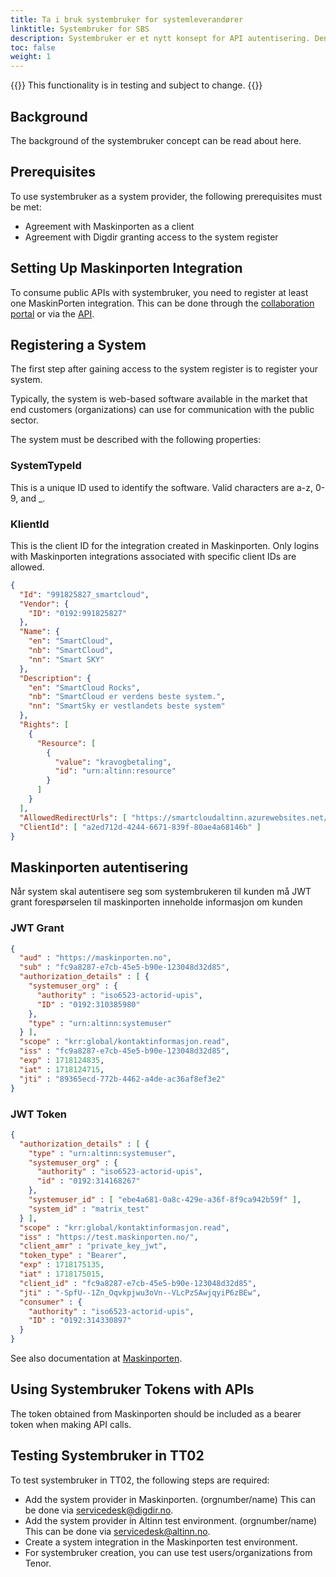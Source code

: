 ```yaml
---
title: Ta i bruk systembruker for systemleverandører
linktitle: Systembruker for SBS
description: Systembruker er et nytt konsept for API autentisering. Denne guiden beskriver hvordan man som systemleverandør kan benytte seg av dette.
toc: false
weight: 1
---
```


{{<notice warning>}}
This functionality is in testing and subject to change.
{{</notice>}}

## Background

The background of the systembruker concept can be read about here.

## Prerequisites

To use systembruker as a system provider, the following prerequisites must be met:

- Agreement with Maskinporten as a client
- Agreement with Digdir granting access to the system register

## Setting Up Maskinporten Integration

To consume public APIs with systembruker, you need to register at least one MaskinPorten integration. This can be done through the [collaboration portal](https://docs.digdir.no/docs/Maskinporten/maskinporten_sjolvbetjening_web#opprette-klient-for-%C3%A5-konsumere-api) or via the [API](https://docs.digdir.no/docs/Maskinporten/maskinporten_sjolvbetjening_api#registrere-klient).

## Registering a System

The first step after gaining access to the system register is to register your system.

Typically, the system is web-based software available in the market that end customers (organizations) can use for communication with the public sector.

The system must be described with the following properties:

### SystemTypeId

This is a unique ID used to identify the software. Valid characters are a-z, 0-9, and _.

### KlientId

This is the client ID for the integration created in Maskinporten. Only logins with Maskinporten integrations associated with specific client IDs are allowed.


```json
{
  "Id": "991825827_smartcloud",
  "Vendor": {
    "ID": "0192:991825827"
  },
  "Name": {
    "en": "SmartCloud",
    "nb": "SmartCloud",
    "nn": "Smart SKY"
  },
  "Description": {
    "en": "SmartCloud Rocks",
    "nb": "SmartCloud er verdens beste system.",
    "nn": "SmartSky er vestlandets beste system"
  },
  "Rights": [
    {
      "Resource": [
        {
          "value": "kravogbetaling",
          "id": "urn:altinn:resource"
        }
      ]
    }
  ],
  "AllowedRedirectUrls": [ "https://smartcloudaltinn.azurewebsites.net/receipt" ],
  "ClientId": [ "a2ed712d-4244-6671-839f-80ae4a68146b" ]
}
```

## Maskinporten autentisering

Når system skal autentisere seg som systembrukeren til kunden må JWT grant forespørselen til maskinporten inneholde informasjon om kunden


### JWT Grant

```json
{
  "aud" : "https://maskinporten.no",
  "sub" : "fc9a8287-e7cb-45e5-b90e-123048d32d85",
  "authorization_details" : [ {
    "systemuser_org" : {
      "authority" : "iso6523-actorid-upis",
      "ID" : "0192:310385980"
    },
    "type" : "urn:altinn:systemuser"
  } ],
  "scope" : "krr:global/kontaktinformasjon.read",
  "iss" : "fc9a8287-e7cb-45e5-b90e-123048d32d85",
  "exp" : 1718124835,
  "iat" : 1718124715,
  "jti" : "89365ecd-772b-4462-a4de-ac36af8ef3e2"
}

```


### JWT Token


```json
{
  "authorization_details" : [ {
    "type" : "urn:altinn:systemuser",
    "systemuser_org" : {
      "authority" : "iso6523-actorid-upis",
      "id" : "0192:314168267"
    },
    "systemuser_id" : [ "ebe4a681-0a8c-429e-a36f-8f9ca942b59f" ],
    "system_id" : "matrix_test"
  } ],
  "scope" : "krr:global/kontaktinformasjon.read",
  "iss" : "https://test.maskinporten.no/",
  "client_amr" : "private_key_jwt",
  "token_type" : "Bearer",
  "exp" : 1718175135,
  "iat" : 1718175015,
  "client_id" : "fc9a8287-e7cb-45e5-b90e-123048d32d85",
  "jti" : "-SpfU--1Zn_Oqvkpjwu3oVn--VLcPzSAwjqyiP6zBEw",
  "consumer" : {
    "authority" : "iso6523-actorid-upis",
    "ID" : "0192:314330897"
  }
}

```

See also documentation at [Maskinporten](https://docs.digdir.no/docs/Maskinporten/maskinporten_func_systembruker).

## Using Systembruker Tokens with APIs

The token obtained from Maskinporten should be included as a bearer token when making API calls.

## Testing Systembruker in TT02

To test systembruker in TT02, the following steps are required:

- Add the system provider in Maskinporten. (orgnumber/name) This can be done via [servicedesk@digdir.no](mailto:servicedesk@digdir.no).
- Add the system provider in Altinn test environment.  (orgnumber/name) This can be done via [servicedesk@altinn.no](mailto:servicedesk@altinn.no).
- Create a system integration in the Maskinporten test environment.
- For systembruker creation, you can use test users/organizations from Tenor.
